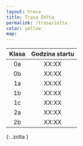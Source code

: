 ```yaml
---
layout: trasa
title: Trasa Żółta
permalink: /trasa/zolta
color: yellow
map:
---
```



| Klasa | Godzina startu |
|:-----:|:--------------:|
|  0a   |     XX:XX      |
|  0b   |     XX:XX      |
|  1a   |     XX:XX      |      
|  1b   |     XX:XX      |      
|  1c   |     XX:XX      |      
|  2a   |     XX:XX      |      
|  2b   |     XX:XX      |      
{: .zolta }




